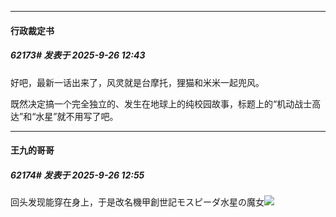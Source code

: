 ﻿
*****

####  行政裁定书  
##### 62173#       发表于 2025-9-26 12:43

好吧，最新一话出来了，风灵就是台摩托，狸猫和米米一起兜风。

既然决定搞一个完全独立的、发生在地球上的纯校园故事，标题上的“机动战士高达”和“水星”就不用写了吧。


*****

####  王九的哥哥  
##### 62174#       发表于 2025-9-26 12:55

回头发现能穿在身上，于是改名機甲創世記モスピーダ水星の魔女<img src="https://static.stage1st.com/image/smiley/face2017/037.png" referrerpolicy="no-referrer"> 

